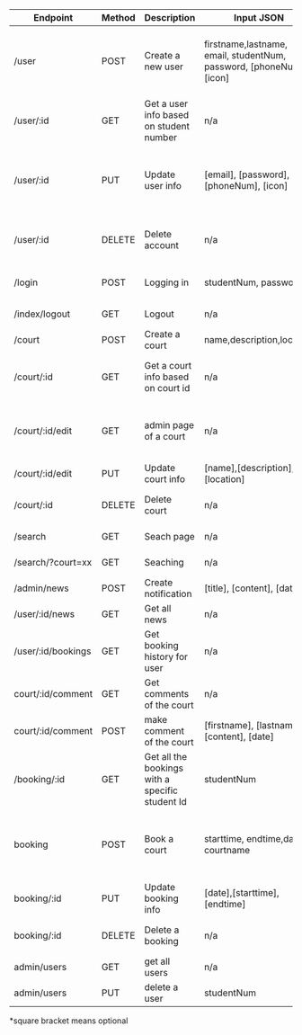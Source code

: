 | Endpoint | Method | Description | Input JSON | Ouput JSON |Possible Error|Scope|
|----------|--------|-------------|------------|------------|--------------|-----|
|/user      |POST    |Create a new user   |firstname,lastname, email, studentNum, password, [phoneNum], [icon]| HTTP Success     |400 User exists or logged in already 500 Failed to create user|all|
|/user/:id  |GET     |Get a user info based on student number     |n/a           |first/last name, email, studentNum, etc|400 If not logged in 500 Failed to find user|all|
|/user/:id  |PUT     |Update user info    |[email], [password], [phoneNum], [icon] |HTTP Success|400 If not logged in or User does not exist 500 Failed to update user|Admin or current user|
|/user/:id  |DELETE  |Delete account      |n/a           |   HTTP Success      |400 User does not exist 500 Failed to delete user|Admin or current user|
|/login          |POST        |Logging in             |studentNum, password             |HTTP Success         |403 Wrong User/Password wrong  |all|
|/index/logout    |GET        |Logout               |n/a            |HTTP Success            |400 If unlogged in |Logged in user|
|/court          |POST        |Create a court         |name,description,location          |HTTP Success            |500 Failed to create court|Admin|
|/court/:id          |GET        |Get a court info based on court id             |n/a            |name,description,location           |400 Not logged in 500 Failed to get the court info|all|
|/court/:id/edit          |GET        |admin page of a court             |n/a            |n/a            |n/a|500 Failed to get the page|
|/court/:id/edit             |PUT        |Update court info             |[name],[description],[location]          |HTTP Success            |500 Failed to update court|Admin|
|/court/:id          |DELETE        |Delete court           |n/a            |HTTP Success              |500 Failed to delete the court|admin|
|/search          |GET        |Seach page             |n/a            |n/a            |500 Failed to search|all|
|/search/?court=xx          |GET       |Seaching             |n/a          |all courts fits the pattern            |500 Failed to Search|all|
|/admin/news          |POST        |Create notification           |[title], [content], [date]    |    n/a   |500 Failed to add news|Admin|
|/user/:id/news          |GET        |Get all news             |      n/a      |     all the news       |500 Failed to get news|owner|
|/user/:id/bookings      |GET        |Get booking history for user |    n/a  |   all the bookings     |500 Failed to get bookings|owner|
|court/:id/comment  |GET  |Get comments of the court  | n/a| all the comments of the court|500 Failed to get comments |owner or Admin|
|court/:id/comment  |POST |make comment of the court  |[firstname], [lastname], [content], [date] | HTTP SUCCESS |500 Failed to make comments|owner or Admin|
|/booking/:id          |GET        |Get all the bookings with a specific student Id  | studentNum        |all the bookings            |500 Failed to get booking |owner|
|booking           |POST        |Book a court             |starttime, endtime,date, courtname           |HTTP Success        |400 If the info is not valid;403 if the court is already booked| 500 Failed to book this court|Logged in user|
|booking/:id       |PUT        |Update booking info             |[date],[starttime],[endtime]            |HTTP Success            |500 Failed to update booking info|Admin or owner|
|booking/:id           |DELETE        |Delete a booking             |n/a           |HTTP Success          |500 Failed to delete the booking|Admin or owner|
|admin/users  |GET  |get all users  |n/a |all users|500 Failed to get all users|Admin|
|admin/users  |PUT  |delete a user |studentNum | HTTP Success|500 Failed to delete the user|Admin|

*square bracket means optional
